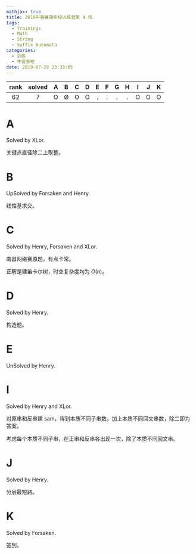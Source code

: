 ```yaml
---
mathjax: true
title: 2019牛客暑期多校训练营第 4 场
tags:
  - Trainings
  - Math
  - String
  - Suffix Automata
categories:
  - 训练
  - 牛客多校
date: 2019-07-28 23:33:05
---
```


| rank | solved |  A  |  B  |  C  |  D  |  E  |  F  |  G  |  H  |  I  |  J  |  K  |
| :--: | :----: | :-: | :-: | :-: | :-: | :-: | :-: | :-: | :-: | :-: | :-: | :-: |
|  62  |   7    |  O  |  Ø  |  O  |  O  |  .  |  .  |  .  |  .  |  O  |  O  |  O  |

<!--more-->

# A

Solved by XLor.

关键点直径除二上取整。

# B

UpSolved by Forsaken and Henry.

线性基求交。

# C

Solved by Henry, Forsaken and XLor.

南昌网络赛原题，有点卡常。

正解是建笛卡尔树，时空复杂度均为 $O(n)$。

# D

Solved by Henry.

构造题。

# E

UnSolved by Henry.

# I

Solved by Henry and XLor.

对原串和反串建 sam，得到本质不同子串数，加上本质不同回文串数，除二即为答案。

考虑每个本质不同子串，在正串和反串各出现一次，除了本质不同回文串。

# J

Solved by Henry.

分层最短路。

# K

Solved by Forsaken.

签到。